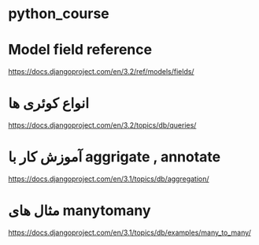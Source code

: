 # python_course


# Model field reference
https://docs.djangoproject.com/en/3.2/ref/models/fields/

# انواع کوئری ها
 https://docs.djangoproject.com/en/3.2/topics/db/queries/

# آموزش کار با aggrigate , annotate
 https://docs.djangoproject.com/en/3.1/topics/db/aggregation/

# مثال های manytomany
 https://docs.djangoproject.com/en/3.1/topics/db/examples/many_to_many/